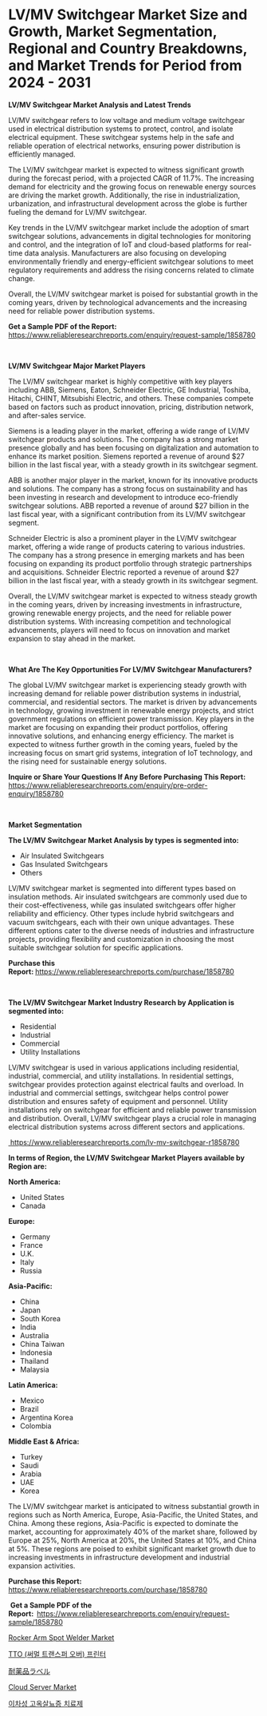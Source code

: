<p><h1>LV/MV Switchgear Market Size and Growth, Market Segmentation, Regional and Country Breakdowns, and Market Trends for Period from 2024 -  2031</h1></p><p><strong>LV/MV Switchgear Market Analysis and Latest Trends</strong></p>
<p><p>LV/MV switchgear refers to low voltage and medium voltage switchgear used in electrical distribution systems to protect, control, and isolate electrical equipment. These switchgear systems help in the safe and reliable operation of electrical networks, ensuring power distribution is efficiently managed.</p><p>The LV/MV switchgear market is expected to witness significant growth during the forecast period, with a projected CAGR of 11.7%. The increasing demand for electricity and the growing focus on renewable energy sources are driving the market growth. Additionally, the rise in industrialization, urbanization, and infrastructural development across the globe is further fueling the demand for LV/MV switchgear.</p><p>Key trends in the LV/MV switchgear market include the adoption of smart switchgear solutions, advancements in digital technologies for monitoring and control, and the integration of IoT and cloud-based platforms for real-time data analysis. Manufacturers are also focusing on developing environmentally friendly and energy-efficient switchgear solutions to meet regulatory requirements and address the rising concerns related to climate change.</p><p>Overall, the LV/MV switchgear market is poised for substantial growth in the coming years, driven by technological advancements and the increasing need for reliable power distribution systems.</p></p>
<p><strong>Get a Sample PDF of the Report:&nbsp;</strong> <a href="https://www.reliableresearchreports.com/enquiry/request-sample/1858780">https://www.reliableresearchreports.com/enquiry/request-sample/1858780</a></p>
<p>&nbsp;</p>
<p><strong>LV/MV Switchgear Major Market Players</strong></p>
<p><p>The LV/MV switchgear market is highly competitive with key players including ABB, Siemens, Eaton, Schneider Electric, GE Industrial, Toshiba, Hitachi, CHINT, Mitsubishi Electric, and others. These companies compete based on factors such as product innovation, pricing, distribution network, and after-sales service.</p><p>Siemens is a leading player in the market, offering a wide range of LV/MV switchgear products and solutions. The company has a strong market presence globally and has been focusing on digitalization and automation to enhance its market position. Siemens reported a revenue of around $27 billion in the last fiscal year, with a steady growth in its switchgear segment.</p><p>ABB is another major player in the market, known for its innovative products and solutions. The company has a strong focus on sustainability and has been investing in research and development to introduce eco-friendly switchgear solutions. ABB reported a revenue of around $27 billion in the last fiscal year, with a significant contribution from its LV/MV switchgear segment.</p><p>Schneider Electric is also a prominent player in the LV/MV switchgear market, offering a wide range of products catering to various industries. The company has a strong presence in emerging markets and has been focusing on expanding its product portfolio through strategic partnerships and acquisitions. Schneider Electric reported a revenue of around $27 billion in the last fiscal year, with a steady growth in its switchgear segment.</p><p>Overall, the LV/MV switchgear market is expected to witness steady growth in the coming years, driven by increasing investments in infrastructure, growing renewable energy projects, and the need for reliable power distribution systems. With increasing competition and technological advancements, players will need to focus on innovation and market expansion to stay ahead in the market.</p></p>
<p>&nbsp;</p>
<p><strong>What Are The Key Opportunities For LV/MV Switchgear Manufacturers?</strong></p>
<p><p>The global LV/MV switchgear market is experiencing steady growth with increasing demand for reliable power distribution systems in industrial, commercial, and residential sectors. The market is driven by advancements in technology, growing investment in renewable energy projects, and strict government regulations on efficient power transmission. Key players in the market are focusing on expanding their product portfolios, offering innovative solutions, and enhancing energy efficiency. The market is expected to witness further growth in the coming years, fueled by the increasing focus on smart grid systems, integration of IoT technology, and the rising need for sustainable energy solutions.</p></p>
<p><strong>Inquire or Share Your Questions If Any Before Purchasing This Report:</strong> <a href="https://www.reliableresearchreports.com/enquiry/pre-order-enquiry/1858780">https://www.reliableresearchreports.com/enquiry/pre-order-enquiry/1858780</a></p>
<p>&nbsp;</p>
<p><strong>Market Segmentation</strong></p>
<p><strong>The LV/MV Switchgear Market Analysis by types is segmented into:</strong></p>
<p><ul><li>Air Insulated Switchgears</li><li>Gas Insulated Switchgears</li><li>Others</li></ul></p>
<p><p>LV/MV switchgear market is segmented into different types based on insulation methods. Air insulated switchgears are commonly used due to their cost-effectiveness, while gas insulated switchgears offer higher reliability and efficiency. Other types include hybrid switchgears and vacuum switchgears, each with their own unique advantages. These different options cater to the diverse needs of industries and infrastructure projects, providing flexibility and customization in choosing the most suitable switchgear solution for specific applications.</p></p>
<p><strong>Purchase this Report:&nbsp;</strong><a href="https://www.reliableresearchreports.com/purchase/1858780">https://www.reliableresearchreports.com/purchase/1858780</a></p>
<p>&nbsp;</p>
<p><strong>The LV/MV Switchgear Market Industry Research by Application is segmented into:</strong></p>
<p><ul><li>Residential</li><li>Industrial</li><li>Commercial</li><li>Utility Installations</li></ul></p>
<p><p>LV/MV switchgear is used in various applications including residential, industrial, commercial, and utility installations. In residential settings, switchgear provides protection against electrical faults and overload. In industrial and commercial settings, switchgear helps control power distribution and ensures safety of equipment and personnel. Utility installations rely on switchgear for efficient and reliable power transmission and distribution. Overall, LV/MV switchgear plays a crucial role in managing electrical distribution systems across different sectors and applications.</p></p>
<p><a href="https://www.reliableresearchreports.com/lv-mv-switchgear-r1858780">&nbsp;https://www.reliableresearchreports.com/lv-mv-switchgear-r1858780</a></p>
<p><strong>In terms of Region, the LV/MV Switchgear Market Players available by Region are:</strong></p>
<p>
    <p> <strong> North America: </strong>
        <ul>
            <li>United States</li>
            <li>Canada</li>
        </ul>
        </p> 
    <p> <strong> Europe: </strong>
        <ul>
            <li>Germany</li>
            <li>France</li>
            <li>U.K.</li>
            <li>Italy</li>
            <li>Russia</li>
        </ul>
        </p> 
    <p> <strong> Asia-Pacific: </strong>
        <ul>
            <li>China</li>
            <li>Japan</li>
            <li>South Korea</li>
            <li>India</li>
            <li>Australia</li>
            <li>China Taiwan</li>
            <li>Indonesia</li>
            <li>Thailand</li>
            <li>Malaysia</li>
        </ul>
        </p> 
    <p> <strong> Latin America: </strong>
        <ul>
            <li>Mexico</li>
            <li>Brazil</li>
            <li>Argentina Korea</li>
            <li>Colombia</li>
        </ul>
        </p> 
    <p> <strong> Middle East & Africa: </strong>
        <ul>
            <li>Turkey</li>
            <li>Saudi</li>
            <li>Arabia</li>
            <li>UAE</li>
            <li>Korea</li>
        </ul>
    </p>
    </p>
<p><p>The LV/MV switchgear market is anticipated to witness substantial growth in regions such as North America, Europe, Asia-Pacific, the United States, and China. Among these regions, Asia-Pacific is expected to dominate the market, accounting for approximately 40% of the market share, followed by Europe at 25%, North America at 20%, the United States at 10%, and China at 5%. These regions are poised to exhibit significant market growth due to increasing investments in infrastructure development and industrial expansion activities.</p></p>
<p><strong>Purchase this Report: </strong><a href="https://www.reliableresearchreports.com/purchase/1858780">https://www.reliableresearchreports.com/purchase/1858780</a></p>
<p>&nbsp;<strong>Get a Sample PDF of the Report:&nbsp;&nbsp;</strong><a href="https://www.reliableresearchreports.com/enquiry/request-sample/1858780">https://www.reliableresearchreports.com/enquiry/request-sample/1858780</a></p>
<p><strong></strong></p>
<p><p><a href="https://github.com/LeilaniWyman2021/Market-Research-Report-List-1/blob/main/rocker-arm-spot-welder-market.md">Rocker Arm Spot Welder Market</a></p><p><a href="https://github.com/hasanrajibul387/Market-Research-Report-List-1/blob/main/5584191177024.md">TTO (써멀 트랜스퍼 오버) 프린터</a></p><p><a href="https://github.com/schmahlson/Market-Research-Report-List-2/blob/main/3249509164154.md">耐薬品ラベル</a></p><p><a href="https://www.linkedin.com/pulse/cloud-server-market-size-share-amp-trends-analysis-report-3eqfe?trackingId=sd%2B%2F%2BCBl%2B%2B8sRK%2FMwlV93Q%3D%3D">Cloud Server Market</a></p><p><a href="https://github.com/victorsharp87978/Market-Research-Report-List-1/blob/main/5745415177023.md">이차성 고옥살뇨증 치료제</a></p></p>